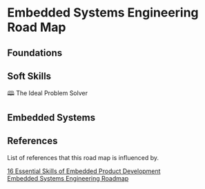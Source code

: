 # Embedded Systems Engineering Road Map

## Foundations

## Soft Skills

&#128366; The Ideal Problem Solver  

## Embedded Systems

## References

List of references that this road map is influenced by.

[16 Essential Skills of Embedded Product Development](https://swedishembedded.com/product/skills)  
[Embedded Systems Engineering Roadmap](https://github.com/m3y54m/Embedded-Engineering-Roadmap)  
